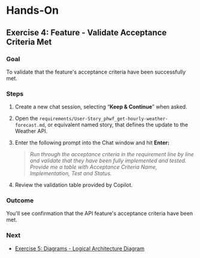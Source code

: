 # Hands-On

## Exercise 4: Feature - Validate Acceptance Criteria Met

### **Goal**

To validate that the feature's acceptance criteria have been successfully met.
 

### **Steps**

1. Create a new chat session, selecting “**Keep & Continue**” when asked.

2. Open the `requirements/User-Story_phwf_get-hourly-weather-forecast.md`, or equivalent named story, that defines the update to the Weather API.

3. Enter the following prompt into the Chat window and hit **Enter:**  

   > _Run through the acceptance criteria in the requirement line by line and validate that they have been fully implemented and tested. Provide me a table with Acceptance Criteria Name, Implementation, Test and Status._  

4. Review the validation table provided by Copilot.


### **Outcome**

You'll see confirmation that the API feature's acceptance criteria have been met.
 

### **Next**

* [Exercise 5: Diagrams - Logical Architecture Diagram](exercise-5_logical-architecture-diagram.md)

